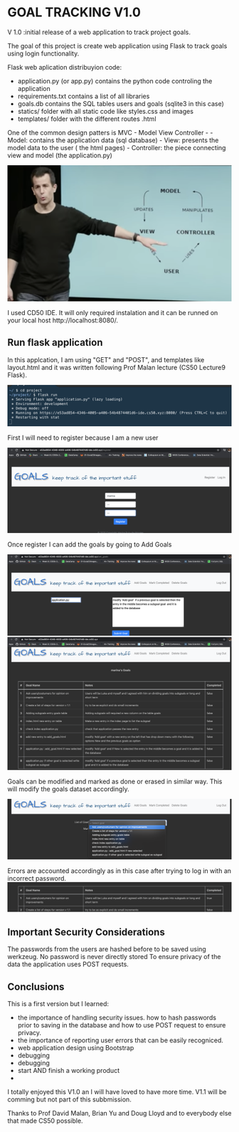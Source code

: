 # GOAL TRACKING V1.0

V 1.0 :initial release of a web application to track project goals.

The goal of this project is create web application using Flask to track goals using login functionality.

Flask web aplication distribuyion code:

  - application.py (or app.py) contains the python code controling the application
  - requirements.txt contains a list of all libraries
  - goals.db contains the SQL tables users and goals (sqlite3 in this case)
  - statics/ folder with all static code like styles.css and images
  - templates/ folder with the different routes .html


One of the common design patters is MVC - Model View Controller -
    - Model: contains the application data (sql database)
    - View: presents the model data to the user ( the html pages)
    - Controller: the piece connecting view and model (the application.py)

  ![Prof David Malan CS50 Harvard](static/images/MVC_DesignPatern.png)

I used CD50 IDE. It will only required instalation and it can be runned on your local host http://localhost:8080/.

## Run flask application

In this applcation, I am using "GET" and "POST", and templates like layout.html and it was written following Prof Malan lecture (CS50 Lecture9 Flask).

![run flask application](static/images/image1.png)
 
 First I will need to register because I am a new user
 
 ![directed to /register ](static/images/image3.png)
 
 Once register I can add the goals by going to Add Goals
 
![goals added are displayed on the main page ](static/images/image5.png)
![goals added are displayed on the main page ](static/images/image6.png)

Goals can be modified and marked as done or erased in similar way. This will modify the goals dataset accordingly.

![goals marked as complited](static/images/image7.png)

Errors are accounted accordingly as in this case after trying to log in with an incorrect password. 
![goals marked as complited](static/images/image8.png)

## Important Security Considerations 
The passwords from the users are hashed before to be saved using werkzeug. No password is never directly stored 
To ensure privacy of the data the application uses POST requests.
## Conclusions

This is a first version but I learned:
  - the importance of handling security issues. how to hash passwords prior to saving in the database and how to use POST request to ensure privacy.
  - the importance of reporting user errors that can be easily recogniced. 
  - web application design using Bootstrap
  - debugging
  - debugging
  - start AND finish a working product
  - 
I totally enjoyed this V1.0 an I will have loved to have more time. V1.1 will be comming but not part of this subbmission.

Thanks to Prof David Malan, Brian Yu and Doug Lloyd and to everybody else that made CS50 possible.
 
